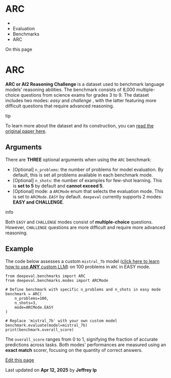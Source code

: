 # ARC

  * [](/)
  * Evaluation
  * Benchmarks
  * ARC

On this page

# ARC

**ARC or AI2 Reasoning Challenge** is a dataset used to benchmark language models' reasoning abilities. The benchmark consists of 8,000 multiple-choice questions from science exams for grades 3 to 9. The dataset includes two modes: _easy_ and _challenge_ , with the latter featuring more difficult questions that require advanced reasoning.

tip

To learn more about the dataset and its construction, you can [read the original paper here](https://arxiv.org/pdf/1803.05457v1).

## Arguments​

There are **THREE** optional arguments when using the `ARC` benchmark:

  * [Optional] `n_problems`: the number of problems for model evaluation. By default, this is set all problems available in each benchmark mode.
  * [Optional] `n_shots`: the number of examples for few-shot learning. This is **set to 5** by default and **cannot exceed 5**.
  * [Optional] mode: a `ARCMode` enum that selects the evaluation mode. This is set to `ARCMode.EASY` by default. `deepeval` currently supports 2 modes: **EASY and CHALLENGE**.

info

Both `EASY` and `CHALLENGE` modes consist of **multiple-choice** questions. However, `CHALLENGE` questions are more difficult and require more advanced reasoning.

## Example​

The code below assesses a custom `mistral_7b` model ([click here to learn how to use **ANY** custom LLM](/docs/benchmarks-introduction#benchmarking-your-llm)) on 100 problems in `ARC` in EASY mode.
    
    
    from deepeval.benchmarks import ARC  
    from deepeval.benchmarks.modes import ARCMode  
      
    # Define benchmark with specific n_problems and n_shots in easy mode  
    benchmark = ARC(  
        n_problems=100,  
        n_shots=3,  
        mode=ARCMode.EASY  
    )  
      
    # Replace 'mistral_7b' with your own custom model  
    benchmark.evaluate(model=mistral_7b)  
    print(benchmark.overall_score)  
    

The `overall_score` ranges from 0 to 1, signifying the fraction of accurate predictions across tasks. Both modes' performances are measured using an **exact match** scorer, focusing on the quantity of correct answers.

[Edit this page](https://github.com/confident-ai/deepeval/edit/main/docs/docs/benchmarks-arc.mdx)

Last updated on **Apr 12, 2025** by **Jeffrey Ip**
